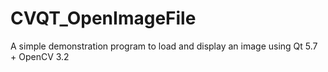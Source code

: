 # CVQT_OpenImageFile
A simple demonstration program to load and display an image using  Qt 5.7 + OpenCV 3.2
